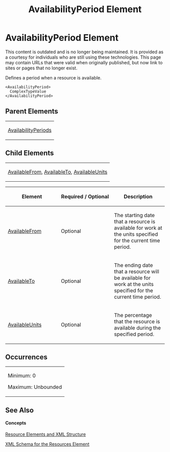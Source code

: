 ﻿---
title: AvailabilityPeriod Element
TOCTitle: AvailabilityPeriod Element
ms:assetid: a4c03ace-1ef0-41a7-92df-99abc612aa73
ms:mtpsurl: https://msdn.microsoft.com/en-us/library/Bb968625(v=office.12)
ms:contentKeyID: 13188316
ms.date: 05/05/2014
mtps_version: v=office.12
f1_keywords:
- AvailabilityPeriod element
---

# AvailabilityPeriod Element

This content is outdated and is no longer being maintained. It is provided as a courtesy for individuals who are still using these technologies. This page may contain URLs that were valid when originally published, but now link to sites or pages that no longer exist.

Defines a period when a resource is available.

    <AvailabilityPeriod>
      ComplexTypeValue
    </AvailabilityPeriod>

## Parent Elements

<table>
<colgroup>
<col style="width: 100%" />
</colgroup>
<tbody>
<tr class="odd">
<td><p><a href="bb968747(v=office.12).md">AvailabilityPeriods</a></p></td>
</tr>
</tbody>
</table>

## Child Elements

<table>
<colgroup>
<col style="width: 100%" />
</colgroup>
<tbody>
<tr class="odd">
<td><p><a href="bb968686(v=office.12).md">AvailableFrom</a>, <a href="bb968648(v=office.12).md">AvailableTo</a>, <a href="bb968515(v=office.12).md">AvailableUnits</a></p></td>
</tr>
</tbody>
</table>

<table>
<colgroup>
<col style="width: 33%" />
<col style="width: 33%" />
<col style="width: 33%" />
</colgroup>
<thead>
<tr class="header">
<th><p>Element</p></th>
<th><p>Required / Optional</p></th>
<th><p>Description</p></th>
</tr>
</thead>
<tbody>
<tr class="odd">
<td><p><a href="bb968686(v=office.12).md">AvailableFrom</a></p></td>
<td><p>Optional</p></td>
<td><p>The starting date that a resource is available for work at the units specified for the current time period.</p></td>
</tr>
<tr class="even">
<td><p><a href="bb968648(v=office.12).md">AvailableTo</a></p></td>
<td><p>Optional</p></td>
<td><p>The ending date that a resource will be available for work at the units specified for the current time period.</p></td>
</tr>
<tr class="odd">
<td><p><a href="bb968515(v=office.12).md">AvailableUnits</a></p></td>
<td><p>Optional</p></td>
<td><p>The percentage that the resource is available during the specified period.</p></td>
</tr>
</tbody>
</table>

## Occurrences

<table>
<colgroup>
<col style="width: 100%" />
</colgroup>
<tbody>
<tr class="odd">
<td><p>Minimum: 0</p>
<p>Maximum: Unbounded</p></td>
</tr>
</tbody>
</table>

## See Also

#### Concepts

[Resource Elements and XML Structure](bb968445\(v=office.12\).md)

[XML Schema for the Resources Element](bb968511\(v=office.12\).md)

